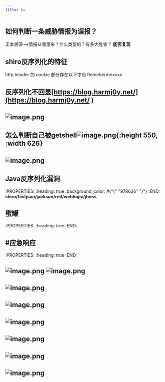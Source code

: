 ```yaml
---
title: hw
---
```


## 如何判断一条威胁情报为误报？
正本溯源-->情报从哪里来？什么类型的？有多大危害？
**能否复现**
## **shiro反**序列**化的特征**
http header 的 cookie 部分存在以下字段
Remeberme=xxx
## 反序列化不回显[https://blog.harmj0y.net/](https://blog.harmj0y.net/ )
## ![image.png](/assets/pages_hw_1614085363332_0.png)
## **怎么判断自己被getshell**![image.png](/assets/pages_hw_1614085462734_0.png){:height 550, :width 626}
## ![image.png](/assets/pages_hw_1614085710061_0.png)
## Java反序列化漏洞
:PROPERTIES:
:heading: true
:background_color: #{"{" "978626" "}"}
:END:
**shiro/fastjson/jackson/rml/weblogic/jboss**
## **蜜罐**
:PROPERTIES:
:heading: true
:END:
## #**应急响应**
:PROPERTIES:
:heading: true
:END:
## ![image.png](/assets/pages_hw_1614097891732_0.png) ![image.png](/assets/pages_hw_1614098037716_0.png)
## ![image.png](/assets/pages_hw_1614098078635_0.png)
## ![image.png](/assets/pages_hw_1614098151288_0.png)
## ![image.png](/assets/pages_hw_1614098385930_0.png)
## ![image.png](/assets/pages_hw_1614098412573_0.png)
## ![image.png](/assets/pages_hw_1614128796595_0.png)
## ![image.png](/assets/pages_hw_1614128852730_0.png)
